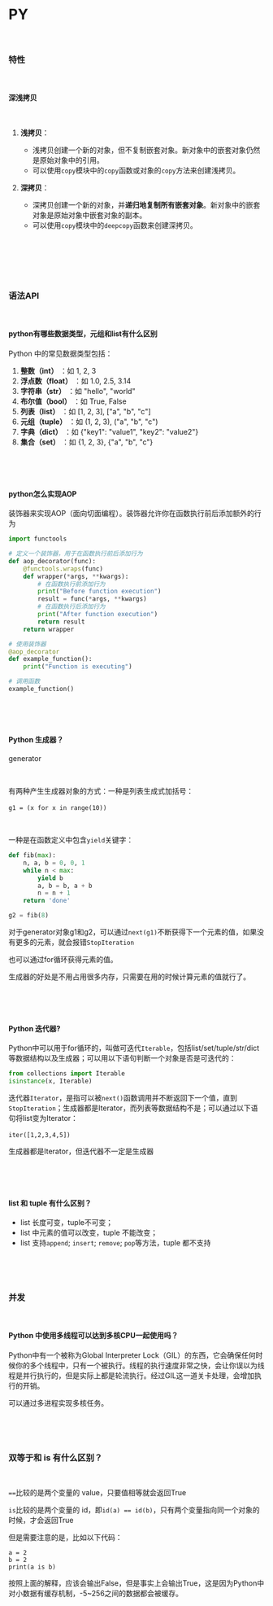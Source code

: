 ‍

# PY

‍

### 特性

‍

#### 深浅拷贝

‍

1. **浅拷贝**：

    * 浅拷贝创建一个新的对象，但不复制嵌套对象。新对象中的嵌套对象仍然是原始对象中的引用。
    * 可以使用`copy`​模块中的`copy`​函数或对象的`copy`​方法来创建浅拷贝。
2. **深拷贝**：

    * 深拷贝创建一个新的对象，并**递归地复制所有嵌套对象**。新对象中的嵌套对象是原始对象中嵌套对象的副本。
    * 可以使用`copy`​模块中的`deepcopy`​函数来创建深拷贝。

‍

‍

‍

### 语法API

‍

#### python有哪些数据类型，元组和list有什么区别

Python 中的常见数据类型包括：

1. **整数（int）** ：如 1, 2, 3
2. **浮点数（float）** ：如 1.0, 2.5, 3.14
3. **字符串（str）** ：如 "hello", "world"
4. **布尔值（bool）** ：如 True, False
5. **列表（list）** ：如 [1, 2, 3], ["a", "b", "c"]
6. **元组（tuple）** ：如 (1, 2, 3), ("a", "b", "c")
7. **字典（dict）** ：如 {"key1": "value1", "key2": "value2"}
8. **集合（set）** ：如 {1, 2, 3}, {"a", "b", "c"}

‍

‍

#### python怎么实现AOP

装饰器来实现AOP（面向切面编程）。装饰器允许你在函数执行前后添加额外的行为

```python
import functools

# 定义一个装饰器，用于在函数执行前后添加行为
def aop_decorator(func):
    @functools.wraps(func)
    def wrapper(*args, **kwargs):
        # 在函数执行前添加行为
        print("Before function execution")
        result = func(*args, **kwargs)
        # 在函数执行后添加行为
        print("After function execution")
        return result
    return wrapper

# 使用装饰器
@aop_decorator
def example_function():
    print("Function is executing")

# 调用函数
example_function()
```

‍

‍

#### Python 生成器？

generator

‍

有两种产生生成器对象的方式：一种是列表生成式加括号：

​`g1 = (x for x in range(10))`​

‍

一种是在函数定义中包含`yield`​关键字：

```python
def fib(max):
    n, a, b = 0, 0, 1
    while n < max:
        yield b
        a, b = b, a + b
        n = n + 1
    return 'done'

g2 = fib(8)
```

对于generator对象g1和g2，可以通过`next(g1)`​不断获得下一个元素的值，如果没有更多的元素，就会报错`StopIteration`​

也可以通过for循环获得元素的值。

生成器的好处是不用占用很多内存，只需要在用的时候计算元素的值就行了。

‍

‍

#### Python 迭代器?

Python中可以用于for循环的，叫做可迭代`Iterable`​，包括list/set/tuple/str/dict等数据结构以及生成器；可以用以下语句判断一个对象是否是可迭代的：

```python
from collections import Iterable
isinstance(x, Iterable)
```

迭代器`Iterator`​，是指可以被`next()`​函数调用并不断返回下一个值，直到`StopIteration`​；生成器都是Iterator，而列表等数据结构不是；可以通过以下语句将list变为Iterator：

​`iter([1,2,3,4,5])`​

生成器都是Iterator，但迭代器不一定是生成器

‍

‍

#### list 和 tuple 有什么区别？

* list 长度可变，tuple不可变；
* list 中元素的值可以改变，tuple 不能改变；
* list 支持`append`​; `insert`​; `remove`​; `pop`​等方法，tuple 都不支持

‍

‍

### 并发

‍

#### Python 中使用多线程可以达到多核CPU一起使用吗？

Python中有一个被称为Global Interpreter Lock（GIL）的东西，它会确保任何时候你的多个线程中，只有一个被执行。线程的执行速度非常之快，会让你误以为线程是并行执行的，但是实际上都是轮流执行。经过GIL这一道关卡处理，会增加执行的开销。

可以通过多进程实现多核任务。

‍

‍

### 双等于和 is 有什么区别？

‍

​`==`​比较的是两个变量的 value，只要值相等就会返回True

​`is`​比较的是两个变量的 id，即`id(a) == id(b)`​，只有两个变量指向同一个对象的时候，才会返回True

但是需要注意的是，比如以下代码：

```notranslate
a = 2
b = 2
print(a is b)
```

按照上面的解释，应该会输出False，但是事实上会输出True，这是因为Python中对小数据有缓存机制，-5\~256之间的数据都会被缓存。

‍

‍
